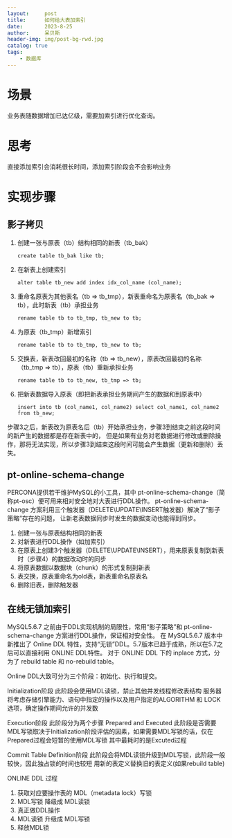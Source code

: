 ```yaml
---
layout:     post
title:      如何给大表加索引
date:       2023-8-25
author:     呆贝斯
header-img: img/post-bg-rwd.jpg
catalog: true
tags:
    - 数据库
---
```

# 场景
业务表随数据增加已达亿级，需要加索引进行优化查询。

# 思考
直接添加索引会消耗很长时间，添加索引阶段会不会影响业务

# 实现步骤
## 影子拷贝
1. 创建一张与原表（tb）结构相同的新表（tb_bak）
    ```
    create table tb_bak like tb;
    ```
2. 在新表上创建索引
    ```
    alter table tb_new add index idx_col_name (col_name);
    ```
3. 重命名原表为其他表名（tb => tb_tmp），新表重命名为原表名（tb_bak => tb），此时新表（tb）承担业务
    ```
    rename table tb to tb_tmp, tb_new to tb;
    ```
4. 为原表（tb_tmp）新增索引
    ```
    rename table tb to tb_tmp, tb_new to tb;
    ```
5. 交换表，新表改回最初的名称（tb => tb_new），原表改回最初的名称（tb_tmp => tb），原表（tb）重新承担业务
    ```
    rename table tb to tb_new, tb_tmp => tb;
    ```
6. 把新表数据导入原表（即把新表承担业务期间产生的数据和到原表中）
    ```
    insert into tb (col_name1, col_name2) select col_name1, col_name2 from tb_new;
    ```

步骤3之后，新表改为原表名后（tb）开始承担业务，步骤3到结束之前这段时间的新产生的数据都是存在新表中的，
但是如果有业务对老数据进行修改或删除操作，那将无法实现，所以步骤3到结束这段时间可能会产生数据（更新和删除）丢失。

## pt-online-schema-change
PERCONA提供若干维护MySQL的小工具，其中 pt-online-schema-change（简称pt-osc）便可用来相对安全地对大表进行DDL操作。
pt-online-schema-change 方案利用三个触发器（DELETE\UPDATE\INSERT触发器）解决了“影子策略”存在的问题，
让新老表数据同步时发生的数据变动也能得到同步。

1. 创建一张与原表结构相同的新表
2. 对新表进行DDL操作（如加索引）
3. 在原表上创建3个触发器（DELETE\UPDATE\INSERT），用来原表复制到新表时（步骤4）的数据改动时的同步
4. 将原表数据以数据块（chunk）的形式复制到新表
5. 表交换，原表重命名为old表，新表重命名原表名
6. 删除旧表，删除触发器

## 在线无锁加索引
MySQL5.6.7 之前由于DDL实现机制的局限性，常用“影子策略”和 pt-online-schema-change 方案进行DDL操作，保证相对安全性。
在 MySQL5.6.7 版本中新推出了 Online DDL 特性，支持“无锁”DDL。5.7版本已趋于成熟，所以在5.7之后可以直接利用 ONLINE DDL特性。
对于 ONLINE DDL 下的 inplace 方式，分为了 rebuild table 和 no-rebuild table。

Online DDL大致可分为三个阶段：初始化、执行和提交。

Initialization阶段
此阶段会使用MDL读锁，禁止其他并发线程修改表结构
服务器将考虑存储引擎能力、语句中指定的操作以及用户指定的ALGORITHM 和 LOCK选项，确定操作期间允许的并发数

Execution阶段
此阶段分为两个步骤 Prepared and Executed
此阶段是否需要MDL写锁取决于Initialization阶段评估的因素，如果需要MDL写锁的话，仅在Prepared过程会短暂的使用MDL写锁
其中最耗时的是Excuted过程

Commit Table Definition阶段
此阶段会将MDL读锁升级到MDL写锁，此阶段一般较快，因此独占锁的时间也较短
用新的表定义替换旧的表定义(如果rebuild table)

ONLINE DDL 过程
1. 获取对应要操作表的 MDL（metadata lock）写锁
2. MDL写锁 降级成 MDL读锁
3. 真正做DDL操作
4. MDL读锁 升级成 MDL写锁
5. 释放MDL锁




